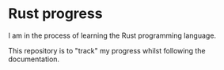 # Rust progress
I am in the process of learning the Rust programming language.

This repository is to "track" my progress whilst following the documentation.